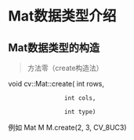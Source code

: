 # Mat数据类型介绍

## Mat数据类型的构造
> 方法零（create构造法）

void cv::Mat::create(
                    int rows, 
                    
                    int cols, 
                    
                    int type)

例如
Mat M
M.create(2, 3, CV_8UC3)
